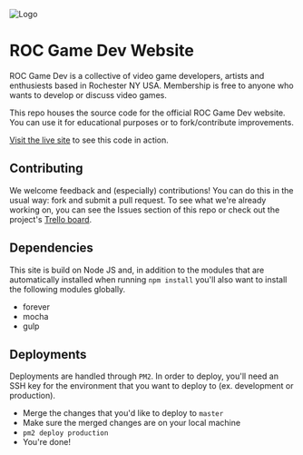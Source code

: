 ![Logo](http://www.rocgamedev.org/images/rgd-logo-min.png "ROC Game Dev Logo")
# ROC Game Dev Website

ROC Game Dev is a collective of video game developers, artists and enthusiests based in Rochester NY USA. Membership is free to anyone who wants to develop or discuss video games.

This repo houses the source code for the official ROC Game Dev website. You can use it for educational purposes or to fork/contribute improvements.

[Visit the live site](http://www.rocgamedev.org) to see this code in action.

## Contributing
We welcome feedback and (especially) contributions! You can do this in the usual way: fork and submit a pull request.  To see what we're already working on, you can see the Issues section of this repo or check out the project's [Trello board](https://trello.com/b/U3aXmp3r/roc-game-dev-site).

## Dependencies
This site is build on Node JS and, in addition to the modules that are automatically installed when running ```npm install``` you'll also want to install the following modules globally.
 - forever
 - mocha
 - gulp

## Deployments
Deployments are handled through `PM2`.  In order to deploy, you'll need an SSH key for the environment that you want to deploy to (ex. development or production).
 - Merge the changes that you'd like to deploy to `master`
 - Make sure the merged changes are on your local machine
 - `pm2 deploy production`
 - You're done!
